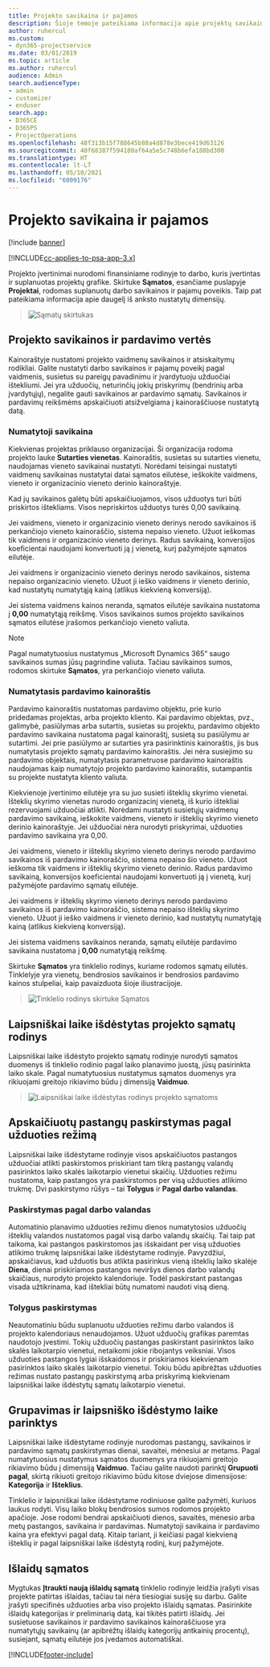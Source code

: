 ```yaml
---
title: Projekto savikaina ir pajamos
description: Šioje temoje pateikiama informacija apie projektų savikainų ir pajamų įvertinimą.
author: ruhercul
ms.custom:
- dyn365-projectservice
ms.date: 03/01/2019
ms.topic: article
ms.author: ruhercul
audience: Admin
search.audienceType:
- admin
- customizer
- enduser
search.app:
- D365CE
- D365PS
- ProjectOperations
ms.openlocfilehash: 48f313b15f788645b88a4d878e3bece419d63126
ms.sourcegitcommit: 40f68387f594180af64a5e5c748b6efa188bd300
ms.translationtype: HT
ms.contentlocale: lt-LT
ms.lasthandoff: 05/10/2021
ms.locfileid: "6009176"
---
```

# <a name="project-costs-and-revenue"></a>Projekto savikaina ir pajamos

[!include [banner](../includes/psa-now-project-operations.md)]

[!INCLUDE[cc-applies-to-psa-app-3.x](../includes/cc-applies-to-psa-app-3x.md)]

Projekto įvertinimai nurodomi finansiniame rodinyje to darbo, kuris įvertintas ir suplanuotas projektų grafike. Skirtuke **Sąmatos**, esančiame puslapyje **Projektai**, rodomas suplanuotų darbo savikainos ir pajamų poveikis. Taip pat pateikiama informacija apie daugelį iš anksto nustatytų dimensijų. 

> ![Sąmatų skirtukas](media/project-5.png)

## <a name="cost-and-sales-values-of-the-project"></a>Projekto savikainos ir pardavimo vertės

Kainoraštyje nustatomi projekto vaidmenų savikainos ir atsiskaitymų rodikliai. Galite nustatyti darbo savikainos ir pajamų poveikį pagal vaidmenis, susietus su pareigų pavadinimu ir įvardytuoju užduočiai ištekliumi. Jei yra užduočių, neturinčių jokių priskyrimų (bendrinių arba įvardytųjų), negalite gauti savikainos ar pardavimo sąmatų. Savikainos ir pardavimų reikšmėms apskaičiuoti atsižvelgiama į kainoraščiuose nustatytą datą.

### <a name="default-cost-price"></a>Numatytoji savikaina  

Kiekvienas projektas priklauso organizacijai. Ši organizacija rodoma projekto lauke **Sutarties vienetas**. Kainoraštis, susietas su sutarties vienetu, naudojamas vieneto savikainai nustatyti. Norėdami teisingai nustatyti vaidmenų savikainas nustatytai datai sąmatos eilutėse, ieškokite vaidmens, vieneto ir organizacinio vieneto derinio kainoraštyje. 

Kad jų savikainos galėtų būti apskaičiuojamos, visos užduotys turi būti priskirtos ištekliams. Visos nepriskirtos užduotys turės 0,00 savikainą.

Jei vaidmens, vieneto ir organizacinio vieneto derinys nerodo savikainos iš perkančiojo vieneto kainoraščio, sistema nepaiso vieneto. Užuot ieškomas tik vaidmens ir organizacinio vieneto derinys. Radus savikainą, konversijos koeficientai naudojami konvertuoti ją į vienetą, kurį pažymėjote sąmatos eilutėje.

Jei vaidmens ir organizacinio vieneto derinys nerodo savikainos, sistema nepaiso organizacinio vieneto. Užuot ji ieško vaidmens ir vieneto derinio, kad nustatytų numatytąją kainą (atlikus kiekvieną konversiją).

Jei sistema vaidmens kainos neranda, sąmatos eilutėje savikaina nustatoma į **0,00** numatytąją reikšmę. Visos savikainos sumos projekto savikainos sąmatos eilutėse įrašomos perkančiojo vieneto valiuta.

> [!NOTE]
> Pagal numatytuosius nustatymus „Microsoft Dynamics 365“ saugo savikainos sumas jūsų pagrindine valiuta. Tačiau savikainos sumos, rodomos skirtuke **Sąmatos**, yra perkančiojo vieneto valiuta.  

### <a name="default-sales-price"></a>Numatytasis pardavimo kainoraštis 

Pardavimo kainoraštis nustatomas pardavimo objektu, prie kurio pridedamas projektas, arba projekto kliento. Kai pardavimo objektas, pvz., galimybė, pasiūlymas arba sutartis, susietas su projektu, pardavimo objekto pardavimo savikaina nustatoma pagal kainoraštį, susietą su pasiūlymu ar sutartimi. Jei prie pasiūlymo ar sutarties yra pasirinktinis kainoraštis, jis bus numatytasis projekto sąmatų pardavimo kainoraštis. Jei nėra susiejimo su pardavimo objektais, numatytasis parametruose pardavimo kainoraštis naudojamas kaip numatytojo projekto pardavimo kainoraštis, sutampantis su projekte nustatyta kliento valiuta.

Kiekvienoje įvertinimo eilutėje yra su juo susieti išteklių skyrimo vienetai. Išteklių skyrimo vienetas nurodo organizacinį vienetą, iš kurio ištekliai rezervuojami užduočiai atlikti. Norėdami nustatyti susietųjų vaidmenų pardavimo savikainą, ieškokite vaidmens, vieneto ir išteklių skyrimo vieneto derinio kainoraštyje. Jei užduočiai nėra nurodyti priskyrimai, užduoties pardavimo savikaina yra 0,00.

Jei vaidmens, vieneto ir išteklių skyrimo vieneto derinys nerodo pardavimo savikainos iš pardavimo kainoraščio, sistema nepaiso šio vieneto. Užuot ieškoma tik vaidmens ir išteklių skyrimo vieneto derinio. Radus pardavimo savikainą, konversijos koeficientai naudojami konvertuoti ją į vienetą, kurį pažymėjote pardavimo sąmatų eilutėje. 

Jei vaidmens ir išteklių skyrimo vieneto derinys nerodo pardavimo savikainos iš pardavimo kainoraščio, sistema nepaiso išteklių skyrimo vieneto. Užuot ji ieško vaidmens ir vieneto derinio, kad nustatytų numatytąją kainą (atlikus kiekvieną konversiją).

Jei sistema vaidmens savikainos neranda, sąmatų eilutėje pardavimo savikaina nustatoma į **0,00** numatytąją reikšmę.

Skirtuke **Sąmatos** yra tinklelio rodinys, kuriame rodomos sąmatų eilutės. Tinklelyje yra vienetų, bendrosios savikainos ir bendrosios pardavimo kainos stulpeliai, kaip pavaizduota šioje iliustracijoje. 

> ![Tinklelio rodinys skirtuke Sąmatos](media/project-6.png)

## <a name="time-phased-view-of-project-estimates"></a>Laipsniškai laike išdėstytas projekto sąmatų rodinys

Laipsniškai laike išdėstyto projekto sąmatų rodinyje nurodyti sąmatos duomenys iš tinklelio rodinio pagal laiko planavimo juostą, jūsų pasirinkta laiko skale. Pagal numatytuosius nustatymus sąmatos duomenys yra rikiuojami greitojo rikiavimo būdu į dimensiją **Vaidmuo**.

> ![Laipsniškai laike išdėstytas rodinys projekto sąmatoms](media/project-7.png)

## <a name="allocating-estimated-effort-based-on-the-task-mode"></a>Apskaičiuotų pastangų paskirstymas pagal užduoties režimą

Laipsniškai laike išdėstytame rodinyje visos apskaičiuotos pastangos užduočiai atlikti paskirstomos priskiriant tam tikrą pastangų valandų pasirinktos laiko skalės laikotarpio vienetui skaičių. Užduoties režimu nustatoma, kaip pastangos yra paskirstomos per visą užduoties atlikimo trukmę. Dvi paskirstymo rūšys – tai **Tolygus** ir **Pagal darbo valandas**.

### <a name="work-hours-based-allocation"></a>Paskirstymas pagal darbo valandas
 
Automatinio planavimo užduoties režimu dienos numatytosios užduočių išteklių valandos nustatomos pagal visą darbo valandų skaičių. Tai taip pat taikoma, kai pastangos paskirstomos jas išskaidant per visą užduoties atlikimo trukmę laipsniškai laike išdėstytame rodinyje. Pavyzdžiui, apskaičiavus, kad užduotis bus atlikta pasirinkus vieną išteklių laiko skalėje **Diena**, dienai priskiriamos pastangos neviršys dienos darbo valandų skaičiaus, nurodyto projekto kalendoriuje. Todėl paskirstant pastangas visada užtikrinama, kad ištekliai būtų numatomi naudoti visą dieną.

### <a name="even-allocation"></a>Tolygus paskirstymas

Neautomatiniu būdu suplanuotu užduoties režimu darbo valandos iš projekto kalendoriaus nenaudojamos. Užuot užduočių grafikas paremtas naudotojo įvestimi. Tokių užduočių pastangas paskirstant pasirinktos laiko skalės laikotarpio vienetui, netaikomi jokie ribojantys veiksniai. Visos užduoties pastangos lygiai išskaidomos ir priskiriamos kiekvienam pasirinktos laiko skalės laikotarpio vienetui. Tokiu būdu apibrėžtas užduoties režimas nustato pastangų paskirstymą arba priskyrimą kiekvienam laipsniškai laike išdėstytų sąmatų laikotarpio vienetui.

## <a name="grouping-and-time-phasing-options"></a>Grupavimas ir laipsniško išdėstymo laike parinktys

Laipsniškai laike išdėstytame rodinyje nurodomas pastangų, savikainos ir pardavimo sąmatų paskirstymas dienai, savaitei, mėnesiui ar metams. Pagal numatytuosius nustatymus sąmatos duomenys yra rikiuojami greitojo rikiavimo būdu į dimensiją **Vaidmuo**. Tačiau galite naudoti parinktį **Grupuoti pagal**, skirtą rikiuoti greitojo rikiavimo būdu kitose dviejose dimensijose: **Kategorija** ir **Išteklius**.

Tinklelio ir laipsniškai laike išdėstytame rodiniuose galite pažymėti, kuriuos laukus rodyti. Visų laiko blokų bendrosios sumos rodomos projekto apačioje. Jose rodomi bendrai apskaičiuoti dienos, savaitės, mėnesio arba metų pastangos, savikaina ir pardavimas. Numatytoji savikaina ir pardavimo kaina yra efektyvi pagal datą. Kitaip tariant, ji keičiasi pagal kiekvieną išteklių ir pagal laipsniškai laike išdėstytą rodinį, kurį pažymėjote.

## <a name="expense-estimates"></a>Išlaidų sąmatos

Mygtukas **Įtraukti naują išlaidų sąmatą** tinklelio rodinyje leidžia įrašyti visas projekte patirtas išlaidas, tačiau tai nėra tiesiogiai susiję su darbu. Galite įrašyti specifinės užduoties arba viso projekto išlaidų sąmatas. Pasirinkite išlaidų kategorijas ir preliminarią datą, kai tikitės patirti išlaidų. Jei susietuose savikainos ir pardavimo savikainos kainoraščiuose yra numatytųjų savikainų (ar apibrėžtų išlaidų kategorijų antkainių procentų), susiejant, sąmatų eilutėje jos įvedamos automatiškai.


[!INCLUDE[footer-include](../includes/footer-banner.md)]